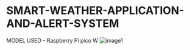 # SMART-WEATHER-APPLICATION-AND-ALERT-SYSTEM

MODEL USED - Raspberry Pi pico W
![image1]("C:\Users\souna\Downloads\Screenshot_20-8-2024_154342_thingspeak.com.jpeg")
